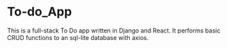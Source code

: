 # To-do_App
This is a full-stack To Do app written in Django and React. It performs basic CRUD functions to an sql-lite database with axios. 
